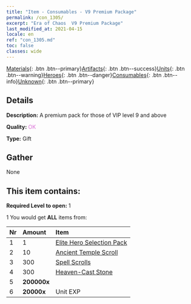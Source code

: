 ```yaml
---
title: "Item - Consumables - V9 Premium Package"
permalink: /con_1305/
excerpt: "Era of Chaos  V9 Premium Package"
last_modified_at: 2021-04-15
locale: en
ref: "con_1305.md"
toc: false
classes: wide
---
```

 [Materials](/Items/){: .btn .btn--primary}[Artifacts](/Items/Artifacts/){: .btn .btn--success}[Units](/Items/Units/){: .btn .btn--warning}[Heroes](/Items/Heroes/){: .btn .btn--danger}[Consumables](/Items/Consumables/){: .btn .btn--info}[Unknown](/Items/Unknown/){: .btn .btn--primary}

## Details
 **Description:** A premium pack for those of VIP level 9 and above

 **Quality:** <span style="color: #DA70D6">OK</span>

 **Type:** Gift

## Gather

  None

## This item contains:

 **Required Level to open:** 1

 1 You would get **ALL** items  from:

  | Nr | Amount |     Item    |
  |:---|:-------|:------------|
  | 1 | 1 | [Elite Hero Selection Pack](/Items/con_1317/) |  | 
  | 2 | 10 | [Ancient Temple Scroll](/Items/con_697/) |  | 
  | 3 | 300 | [Spell Scrolls](/Items/con_694/) |  | 
  | 4 | 300 | [Heaven-Cast Stone](/Items/art_188/) |  | 
  | 5 |  **200000x** | <i class="fas fa-coins"/> |  | 
  | 6 |  **20000x** | Unit EXP |  | 
